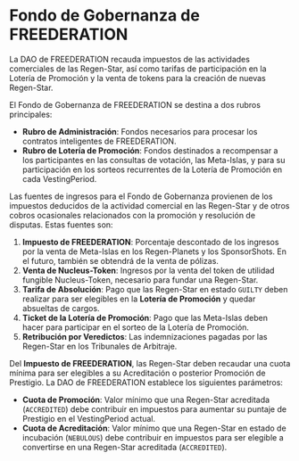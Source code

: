 # Fondo de Gobernanza de FREEDERATION

La DAO de FREEDERATION recauda impuestos de las actividades comerciales de las Regen-Star, así como tarifas de participación en la Lotería de Promoción y la venta de tokens para la creación de nuevas Regen-Star.

El Fondo de Gobernanza de FREEDERATION se destina a dos rubros principales:
- **Rubro de Administración**: Fondos necesarios para procesar los contratos inteligentes de FREEDERATION.
- **Rubro de Lotería de Promoción**: Fondos destinados a recompensar a los participantes en las consultas de votación, las Meta-Islas, y para su participación en los sorteos recurrentes de la Lotería de Promoción en cada VestingPeriod.

Las fuentes de ingresos para el Fondo de Gobernanza provienen de los impuestos deducidos de la actividad comercial en las Regen-Star y de otros cobros ocasionales relacionados con la promoción y resolución de disputas. Estas fuentes son:
1. **Impuesto de FREEDERATION**: Porcentaje descontado de los ingresos por la venta de Meta-Islas en los Regen-Planets y los SponsorShots. En el futuro, también se obtendrá de la venta de pólizas.
2. **Venta de Nucleus-Token**: Ingresos por la venta del token de utilidad fungible Nucleus-Token, necesario para fundar una Regen-Star.
3. **Tarifa de Absolución**: Pago que las Regen-Star en estado `GUILTY` deben realizar para ser elegibles en la **Lotería de Promoción** y quedar absueltas de cargos.
4. **Ticket de la Lotería de Promoción**: Pago que las Meta-Islas deben hacer para participar en el sorteo de la Lotería de Promoción.
5. **Retribución por Veredictos**: Las indemnizaciones pagadas por las Regen-Star en los Tribunales de Arbitraje.

Del **Impuesto de FREEDERATION**, las Regen-Star deben recaudar una cuota mínima para ser elegibles a su Acreditación o posterior Promoción de Prestigio. La DAO de FREEDERATION establece los siguientes parámetros:
- **Cuota de Promoción**: Valor mínimo que una Regen-Star acreditada (`ACCREDITED`) debe contribuir en impuestos para aumentar su puntaje de Prestigio en el VestingPeriod actual.
- **Cuota de Acreditación**: Valor mínimo que una Regen-Star en estado de incubación (`NEBULOUS`) debe contribuir en impuestos para ser elegible a convertirse en una Regen-Star acreditada (`ACCREDITED`).